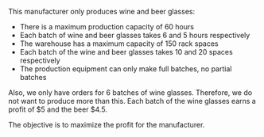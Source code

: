This manufacturer only produces wine and beer glasses:

- There is a maximum production capacity of 60 hours
- Each batch of wine and beer glasses takes 6 and 5 hours respectively
- The warehouse has a maximum capacity of 150 rack spaces
- Each batch of the wine and beer glasses takes 10 and 20 spaces respectively
- The production equipment can only make full batches, no partial batches

Also, we only have orders for 6 batches of wine glasses. Therefore, we do not want to produce more than this. Each batch of the wine glasses earns a profit of $5 and the beer $4.5.

The objective is to maximize the profit for the manufacturer.
